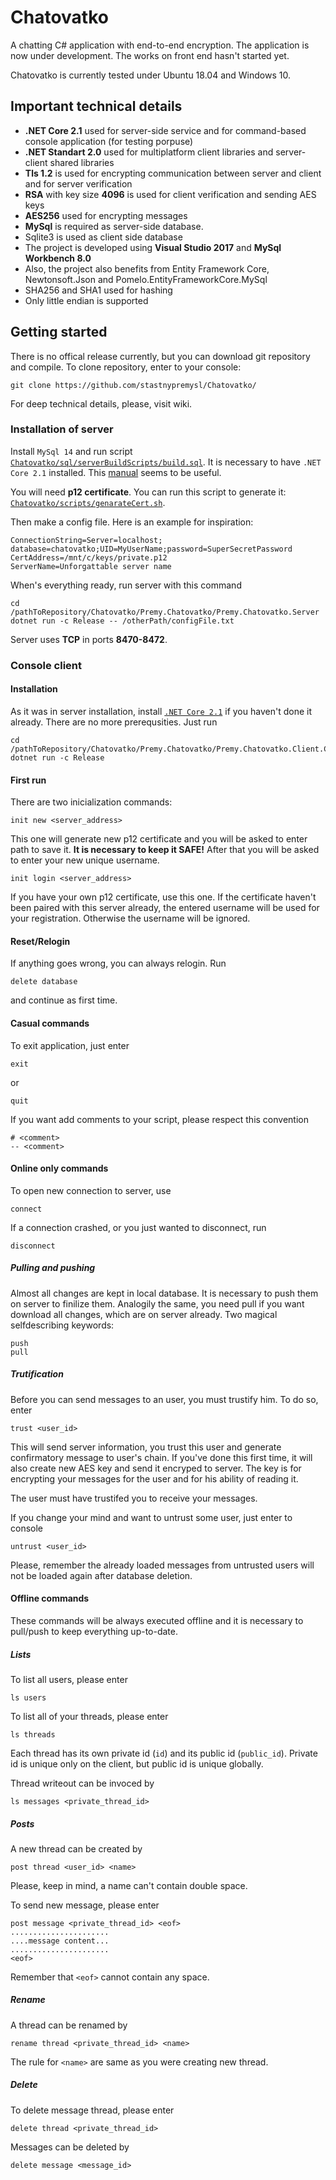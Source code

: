 # Chatovatko
A chatting C# application with end-to-end encryption.
The application is now under development. The works on front end hasn't started yet.

Chatovatko is currently tested under Ubuntu 18.04 and Windows 10.

## Important technical details
* **.NET Core 2.1** used for server-side service and for command-based console application (for testing porpuse)
* **.NET Standart 2.0** used for multiplatform client libraries and server-client shared libraries
* **Tls 1.2** is used for encrypting communication between server and client and for server verification
* **RSA** with key size **4096** is used for client verification and sending AES keys
* **AES256** used for encrypting messages
* **MySql** is required as server-side database.
* Sqlite3 is used as client side database
* The project is developed using **Visual Studio 2017** and **MySql Workbench 8.0**
* Also, the project also benefits from Entity Framework Core, Newtonsoft.Json and Pomelo.EntityFrameworkCore.MySql
* SHA256 and SHA1 used for hashing
* Only little endian is supported

## Getting started
There is no offical release currently, but you can download git repository and compile.
To clone repository, enter to your console:
    
    git clone https://github.com/stastnypremysl/Chatovatko/
    
For deep technical details, please, visit wiki.

### Installation of server
Install `MySql 14` and run script [`Chatovatko/sql/serverBuildScripts/build.sql`](https://github.com/stastnypremysl/Chatovatko/blob/master/sql/serverBuildScripts/build.sql). It is necessary to have `.NET Core 2.1` installed. This [manual](https://www.microsoft.com/net/learn/get-started-with-dotnet-tutorial#install) seems to be useful.

You will need **p12 certificate**. You can run this script to generate it: [`Chatovatko/scripts/genarateCert.sh`](https://github.com/stastnypremysl/Chatovatko/blob/master/scripts/genarateCert.sh).

Then make a config file. Here is an example for inspiration:

    ConnectionString=Server=localhost; database=chatovatko;UID=MyUserName;password=SuperSecretPassword
    CertAddress=/mnt/c/keys/private.p12
    ServerName=Unforgattable server name

When's everything ready, run server with this command

    cd /pathToRepository/Chatovatko/Premy.Chatovatko/Premy.Chatovatko.Server
    dotnet run -c Release -- /otherPath/configFile.txt

Server uses **TCP** in ports **8470-8472**.
    
### Console client
#### Installation
As it was in server installation, install [`.NET Core 2.1`](https://www.microsoft.com/net/learn/get-started-with-dotnet-tutorial#install) if you haven't done it already. There are no more prerequsities. Just run

    cd /pathToRepository/Chatovatko/Premy.Chatovatko/Premy.Chatovatko.Client.Console
    dotnet run -c Release

#### First run
There are two inicialization commands:

    init new <server_address>

This one will generate new p12 certificate and you will be asked to enter path to save it. **It is necessary to keep it SAFE!** After that you will be asked to enter your new unique username.

    init login <server_address>
    
If you have your own p12 certificate, use this one. If the certificate haven't been paired with this server already, the entered username will be used for your registration. Otherwise the username will be ignored.

#### Reset/Relogin
If anything goes wrong, you can always relogin. Run

    delete database

and continue as first time.

#### Casual commands
To exit application, just enter

    exit
or

    quit
If you want add comments to your script, please respect this convention

    # <comment>
    -- <comment>

#### Online only commands
To open new connection to server, use

    connect
 
If a connection crashed, or you just wanted to disconnect, run
 
    disconnect
     
##### Pulling and pushing
Almost all changes are kept in local database. It is necessary to push them on server to finilize them. Analogily the same, you need pull if you want download all changes, which are on server already. Two magical selfdescribing keywords:

    push
    pull
    
##### Trutification
Before you can send messages to an user, you must trustify him. To do so, enter

    trust <user_id>

This will send server information, you trust this user and generate confirmatory message to user's chain. If you've done this first time, it will also create new AES key and send it encryped to server. The key is for encrypting your messages for the user and for his ability of reading it.

The user must have trustifed you to receive your messages.

If you change your mind and want to untrust some user, just enter to console

    untrust <user_id>
    
Please, remember the already loaded messages from untrusted users will not be loaded again after database deletion.

#### Offline commands
These commands will be always executed offline and it is necessary to pull/push to keep everything up-to-date.

##### Lists
To list all users, please enter

    ls users
     
To list all of your threads, please enter

    ls threads
   
Each thread has its own private id (`id`) and its public id (`public_id`). Private id is unique only on the client, but public id is unique globally.

Thread writeout can be invoced by

    ls messages <private_thread_id>
    
##### Posts
A new thread can be created by

    post thread <user_id> <name>

Please, keep in mind, a name can't contain double space.

To send new message, please enter

    post message <private_thread_id> <eof>
    ......................
    ....message content...
    ......................
    <eof>
    
Remember that `<eof>` cannot contain any space.

##### Rename
A thread can be renamed by

    rename thread <private_thread_id> <name>
    
The rule for `<name>` are same as you were creating new thread.

##### Delete
To delete message thread, please enter

    delete thread <private_thread_id>
     
Messages can be deleted by

    delete message <message_id> 
